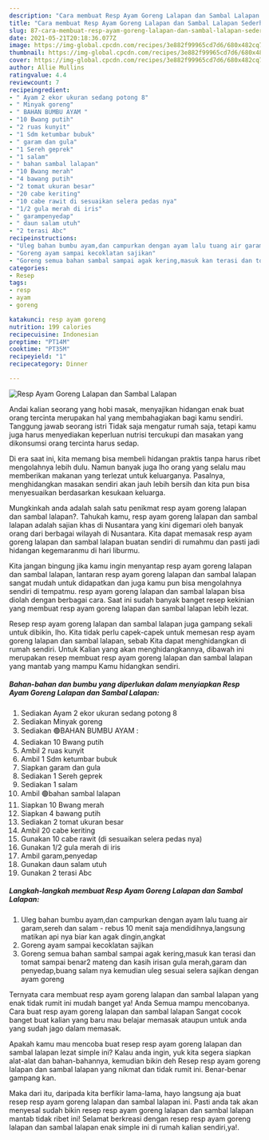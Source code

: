 ```yaml
---
description: "Cara membuat Resp Ayam Goreng Lalapan dan Sambal Lalapan Sederhana Untuk Jualan"
title: "Cara membuat Resp Ayam Goreng Lalapan dan Sambal Lalapan Sederhana Untuk Jualan"
slug: 87-cara-membuat-resp-ayam-goreng-lalapan-dan-sambal-lalapan-sederhana-untuk-jualan
date: 2021-05-21T20:18:36.077Z
image: https://img-global.cpcdn.com/recipes/3e882f99965cd7d6/680x482cq70/resp-ayam-goreng-lalapan-dan-sambal-lalapan-foto-resep-utama.jpg
thumbnail: https://img-global.cpcdn.com/recipes/3e882f99965cd7d6/680x482cq70/resp-ayam-goreng-lalapan-dan-sambal-lalapan-foto-resep-utama.jpg
cover: https://img-global.cpcdn.com/recipes/3e882f99965cd7d6/680x482cq70/resp-ayam-goreng-lalapan-dan-sambal-lalapan-foto-resep-utama.jpg
author: Allie Mullins
ratingvalue: 4.4
reviewcount: 7
recipeingredient:
- " Ayam 2 ekor ukuran sedang potong 8"
- " Minyak goreng"
- " BAHAN BUMBU AYAM "
- "10 Bwang putih"
- "2 ruas kunyit"
- "1 Sdm ketumbar bubuk"
- " garam dan gula"
- "1 Sereh geprek"
- "1 salam"
- " bahan sambal lalapan"
- "10 Bwang merah"
- "4 bawang putih"
- "2 tomat ukuran besar"
- "20 cabe keriting"
- "10 cabe rawit di sesuaikan selera pedas nya"
- "1/2 gula merah di iris"
- " garampenyedap"
- " daun salam utuh"
- "2 terasi Abc"
recipeinstructions:
- "Uleg bahan bumbu ayam,dan campurkan dengan ayam lalu tuang air garam,sereh dan salam  rebus 10 menit saja mendidihnya,langsung matikan api nya biar kan agak dingin,angkat"
- "Goreng ayam sampai kecoklatan sajikan"
- "Goreng semua bahan sambal sampai agak kering,masuk kan terasi dan tomat sampai benar2 mateng dan kasih irisan gula merah,garam dan penyedap,buang salam nya kemudian uleg sesuai selera sajikan dengan ayam goreng"
categories:
- Resep
tags:
- resp
- ayam
- goreng

katakunci: resp ayam goreng 
nutrition: 199 calories
recipecuisine: Indonesian
preptime: "PT14M"
cooktime: "PT35M"
recipeyield: "1"
recipecategory: Dinner

---
```



![Resp Ayam Goreng Lalapan dan Sambal Lalapan](https://img-global.cpcdn.com/recipes/3e882f99965cd7d6/680x482cq70/resp-ayam-goreng-lalapan-dan-sambal-lalapan-foto-resep-utama.jpg)

Andai kalian seorang yang hobi masak, menyajikan hidangan enak buat orang tercinta merupakan hal yang membahagiakan bagi kamu sendiri. Tanggung jawab seorang istri Tidak saja mengatur rumah saja, tetapi kamu juga harus menyediakan keperluan nutrisi tercukupi dan masakan yang dikonsumsi orang tercinta harus sedap.

Di era  saat ini, kita memang bisa membeli hidangan praktis tanpa harus ribet mengolahnya lebih dulu. Namun banyak juga lho orang yang selalu mau memberikan makanan yang terlezat untuk keluarganya. Pasalnya, menghidangkan masakan sendiri akan jauh lebih bersih dan kita pun bisa menyesuaikan berdasarkan kesukaan keluarga. 



Mungkinkah anda adalah salah satu penikmat resp ayam goreng lalapan dan sambal lalapan?. Tahukah kamu, resp ayam goreng lalapan dan sambal lalapan adalah sajian khas di Nusantara yang kini digemari oleh banyak orang dari berbagai wilayah di Nusantara. Kita dapat memasak resp ayam goreng lalapan dan sambal lalapan buatan sendiri di rumahmu dan pasti jadi hidangan kegemaranmu di hari liburmu.

Kita jangan bingung jika kamu ingin menyantap resp ayam goreng lalapan dan sambal lalapan, lantaran resp ayam goreng lalapan dan sambal lalapan sangat mudah untuk didapatkan dan juga kamu pun bisa mengolahnya sendiri di tempatmu. resp ayam goreng lalapan dan sambal lalapan bisa diolah dengan berbagai cara. Saat ini sudah banyak banget resep kekinian yang membuat resp ayam goreng lalapan dan sambal lalapan lebih lezat.

Resep resp ayam goreng lalapan dan sambal lalapan juga gampang sekali untuk dibikin, lho. Kita tidak perlu capek-capek untuk memesan resp ayam goreng lalapan dan sambal lalapan, sebab Kita dapat menghidangkan di rumah sendiri. Untuk Kalian yang akan menghidangkannya, dibawah ini merupakan resep membuat resp ayam goreng lalapan dan sambal lalapan yang mantab yang mampu Kamu hidangkan sendiri.

<!--inarticleads1-->

##### Bahan-bahan dan bumbu yang diperlukan dalam menyiapkan Resp Ayam Goreng Lalapan dan Sambal Lalapan:

1. Sediakan  Ayam 2 ekor ukuran sedang potong 8
1. Sediakan  Minyak goreng
1. Sediakan  🟢BAHAN BUMBU AYAM :
1. Sediakan 10 Bwang putih
1. Ambil 2 ruas kunyit
1. Ambil 1 Sdm ketumbar bubuk
1. Siapkan  garam dan gula
1. Sediakan 1 Sereh geprek
1. Sediakan 1 salam
1. Ambil  🟢bahan sambal lalapan
1. Siapkan 10 Bwang merah
1. Siapkan 4 bawang putih
1. Sediakan 2 tomat ukuran besar
1. Ambil 20 cabe keriting
1. Gunakan 10 cabe rawit (di sesuaikan selera pedas nya)
1. Gunakan 1/2 gula merah di iris
1. Ambil  garam,penyedap
1. Gunakan  daun salam utuh
1. Gunakan 2 terasi Abc




<!--inarticleads2-->

##### Langkah-langkah membuat Resp Ayam Goreng Lalapan dan Sambal Lalapan:

1. Uleg bahan bumbu ayam,dan campurkan dengan ayam lalu tuang air garam,sereh dan salam  - rebus 10 menit saja mendidihnya,langsung matikan api nya biar kan agak dingin,angkat
1. Goreng ayam sampai kecoklatan sajikan
1. Goreng semua bahan sambal sampai agak kering,masuk kan terasi dan tomat sampai benar2 mateng dan kasih irisan gula merah,garam dan penyedap,buang salam nya kemudian uleg sesuai selera sajikan dengan ayam goreng




Ternyata cara membuat resp ayam goreng lalapan dan sambal lalapan yang enak tidak rumit ini mudah banget ya! Anda Semua mampu mencobanya. Cara buat resp ayam goreng lalapan dan sambal lalapan Sangat cocok banget buat kalian yang baru mau belajar memasak ataupun untuk anda yang sudah jago dalam memasak.

Apakah kamu mau mencoba buat resep resp ayam goreng lalapan dan sambal lalapan lezat simple ini? Kalau anda ingin, yuk kita segera siapkan alat-alat dan bahan-bahannya, kemudian bikin deh Resep resp ayam goreng lalapan dan sambal lalapan yang nikmat dan tidak rumit ini. Benar-benar gampang kan. 

Maka dari itu, daripada kita berfikir lama-lama, hayo langsung aja buat resep resp ayam goreng lalapan dan sambal lalapan ini. Pasti anda tak akan menyesal sudah bikin resep resp ayam goreng lalapan dan sambal lalapan mantab tidak ribet ini! Selamat berkreasi dengan resep resp ayam goreng lalapan dan sambal lalapan enak simple ini di rumah kalian sendiri,ya!.

